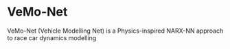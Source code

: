 # VeMo-Net
VeMo-Net (Vehicle Modelling Net) is a Physics-inspired NARX-NN approach to race car dynamics modelling
